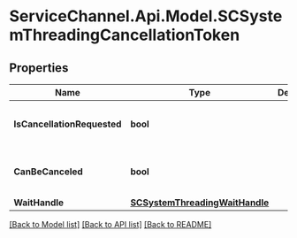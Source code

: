 # ServiceChannel.Api.Model.SCSystemThreadingCancellationToken

## Properties

Name | Type | Description | Notes
------------ | ------------- | ------------- | -------------
**IsCancellationRequested** | **bool** |  | [optional] [readonly] [default to false]
**CanBeCanceled** | **bool** |  | [optional] [readonly] [default to false]
**WaitHandle** | [**SCSystemThreadingWaitHandle**](SCSystemThreadingWaitHandle.md) |  | [optional] 

[[Back to Model list]](../README.md#documentation-for-models) [[Back to API list]](../README.md#documentation-for-api-endpoints) [[Back to README]](../README.md)

